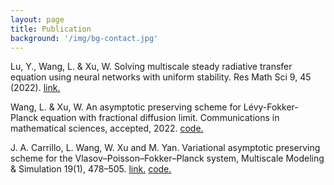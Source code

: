 ```yaml
---
layout: page
title: Publication
background: '/img/bg-contact.jpg'
---
```


Lu, Y., Wang, L. & Xu, W. Solving multiscale steady radiative transfer equation using neural networks with uniform stability. Res Math Sci 9, 45 (2022). [link.](https://doi.org/10.1007/s40687-022-00345-z)

Wang, L. & Xu, W. An asymptotic preserving scheme for Lévy-Fokker-Planck equation with fractional diffusion limit. Communications in mathematical sciences, accepted, 2022. [code.](https://github.com/woodssss/AP-scheme-for-LFP-equation)

J. A. Carrillo, L. Wang, W. Xu and M. Yan. Variational asymptotic preserving scheme for the Vlasov–Poisson–Fokker–Planck system, Multiscale Modeling & Simulation 19(1), 478–505. [link.](https://doi.org/10.1137/20M1350431)   [code.](https://github.com/woodssss/AP-scheme-for-VPFP)
